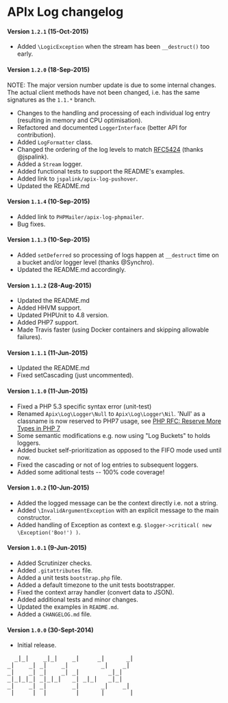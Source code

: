 # APIx Log changelog

#### Version `1.2.1` (15-Oct-2015)
- Added `\LogicException` when the stream has been `__destruct()` too early.

#### Version `1.2.0` (18-Sep-2015)
NOTE: The major version number update is due to some internal changes. The actual client methods have not been changed, i.e. has the same signatures as the `1.1.*` branch.
- Changes to the handling and processing of each individual log entry (resulting in memory and CPU optimisation).
- Refactored and documented `LoggerInterface` (better API for contribution).
- Added `LogFormatter` class.
- Changed the ordering of the log levels to match [RFC5424](http://tools.ietf.org/html/rfc5424#section-6.2.1) (thanks @jspalink).
- Added a `Stream` logger.
- Added functional tests to support the README's examples.
- Added link to `jspalink/apix-log-pushover`.
- Updated the README.md

#### Version `1.1.4` (10-Sep-2015)
- Added link to `PHPMailer/apix-log-phpmailer`.
- Bug fixes.

#### Version `1.1.3` (10-Sep-2015)
- Added `setDeferred` so processing of logs happen at `__destruct` time on a bucket and/or logger level (thanks @Synchro). 
- Updated the README.md accordingly.

#### Version `1.1.2` (28-Aug-2015)
- Updated the README.md
- Added HHVM support.
- Updated PHPUnit to 4.8 version.
- Added PHP7 support.
- Made Travis faster (using Docker containers and skipping allowable failures).

#### Version `1.1.1` (11-Jun-2015)
- Updated the README.md
- Fixed setCascading (just uncommented).

#### Version `1.1.0` (11-Jun-2015)
- Fixed a PHP 5.3 specific syntax error (unit-test)
- Renamed `Apix\Log\Logger\Null` to `Apix\Log\Logger\Nil`. 'Null' as a classname is now reserved to PHP7 usage, see [PHP RFC: Reserve More Types in PHP 7](https://wiki.php.net/rfc/reserve_more_types_in_php_7)
- Some semantic modifications e.g. now using "Log Buckets" to holds loggers. 
- Added bucket self-prioritization as opposed to the FIFO mode used until now.
- Fixed the cascading or not of log entries to subsequent loggers.
- Added some aditional tests -- 100% code coverage!

#### Version `1.0.2` (10-Jun-2015)
- Added the logged message can be the context directly i.e. not a string. 
- Added `\InvalidArgumentException` with an explicit message to the main constructor.
- Added handling of Exception as context e.g. `$logger->critical( new \Exception('Boo!') )`. 

#### Version `1.0.1` (9-Jun-2015)
- Added Scrutinizer checks.
- Added `.gitattributes` file.
- Added a unit tests `bootstrap.php` file.
- Added a default timezone to the unit tests bootstrapper.
- Fixed the context array handler (convert data to JSON). 
- Added additional tests and minor changes.
- Updated the examples in `README.md`.
- Added a `CHANGELOG.md` file.

#### Version `1.0.0` (30-Sept-2014)
- Initial release.

<pre>
  _|_|    _|_|    _|     _|      _|
_|    _| _|    _|         _|    _|
_|    _| _|    _| _|        _|_|
_|_|_|_| _|_|_|   _| _|_|   _|_|
_|    _| _|       _|      _|    _|
_|    _| _|       _|     _|      _|
</pre>
